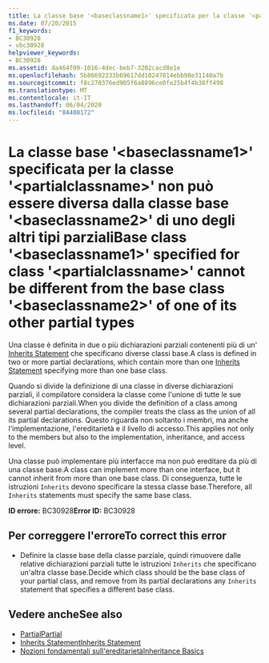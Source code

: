 ```yaml
---
title: La classe base '<baseclassname1>' specificata per la classe '<partialclassname>' non può essere diversa dalla classe base '<baseclassname2>' di uno degli altri tipi parziali
ms.date: 07/20/2015
f1_keywords:
- BC30928
- vbc30928
helpviewer_keywords:
- BC30928
ms.assetid: da464f09-1016-4dec-beb7-3202cacd8e1e
ms.openlocfilehash: 5b86692333b69617dd10247814ebb98e31140a7b
ms.sourcegitcommit: f8c270376ed905f6a8896ce0fe25b4f4b38ff498
ms.translationtype: MT
ms.contentlocale: it-IT
ms.lasthandoff: 06/04/2020
ms.locfileid: "84408172"
---
```

# <a name="base-class-baseclassname1-specified-for-class-partialclassname-cannot-be-different-from-the-base-class-baseclassname2-of-one-of-its-other-partial-types"></a><span data-ttu-id="62ac8-102">La classe base '\<baseclassname1>' specificata per la classe '\<partialclassname>' non può essere diversa dalla classe base '\<baseclassname2>' di uno degli altri tipi parziali</span><span class="sxs-lookup"><span data-stu-id="62ac8-102">Base class '\<baseclassname1>' specified for class '\<partialclassname>' cannot be different from the base class '\<baseclassname2>' of one of its other partial types</span></span>
<span data-ttu-id="62ac8-103">Una classe è definita in due o più dichiarazioni parziali contenenti più di un' [Inherits Statement](../language-reference/statements/inherits-statement.md) che specificano diverse classi base.</span><span class="sxs-lookup"><span data-stu-id="62ac8-103">A class is defined in two or more partial declarations, which contain more than one [Inherits Statement](../language-reference/statements/inherits-statement.md) specifying more than one base class.</span></span>  
  
 <span data-ttu-id="62ac8-104">Quando si divide la definizione di una classe in diverse dichiarazioni parziali, il compilatore considera la classe come l'unione di tutte le sue dichiarazioni parziali.</span><span class="sxs-lookup"><span data-stu-id="62ac8-104">When you divide the definition of a class among several partial declarations, the compiler treats the class as the union of all its partial declarations.</span></span> <span data-ttu-id="62ac8-105">Questo riguarda non soltanto i membri, ma anche l'implementazione, l'ereditarietà e il livello di accesso.</span><span class="sxs-lookup"><span data-stu-id="62ac8-105">This applies not only to the members but also to the implementation, inheritance, and access level.</span></span>  
  
 <span data-ttu-id="62ac8-106">Una classe può implementare più interfacce ma non può ereditare da più di una classe base.</span><span class="sxs-lookup"><span data-stu-id="62ac8-106">A class can implement more than one interface, but it cannot inherit from more than one base class.</span></span> <span data-ttu-id="62ac8-107">Di conseguenza, tutte le istruzioni `Inherits` devono specificare la stessa classe base.</span><span class="sxs-lookup"><span data-stu-id="62ac8-107">Therefore, all `Inherits` statements must specify the same base class.</span></span>  
  
 <span data-ttu-id="62ac8-108">**ID errore:** BC30928</span><span class="sxs-lookup"><span data-stu-id="62ac8-108">**Error ID:** BC30928</span></span>  
  
## <a name="to-correct-this-error"></a><span data-ttu-id="62ac8-109">Per correggere l'errore</span><span class="sxs-lookup"><span data-stu-id="62ac8-109">To correct this error</span></span>  
  
- <span data-ttu-id="62ac8-110">Definire la classe base della classe parziale, quindi rimuovere dalle relative dichiarazioni parziali tutte le istruzioni `Inherits` che specificano un'altra classe base.</span><span class="sxs-lookup"><span data-stu-id="62ac8-110">Decide which class should be the base class of your partial class, and remove from its partial declarations any `Inherits` statement that specifies a different base class.</span></span>  
  
## <a name="see-also"></a><span data-ttu-id="62ac8-111">Vedere anche</span><span class="sxs-lookup"><span data-stu-id="62ac8-111">See also</span></span>

- [<span data-ttu-id="62ac8-112">Partial</span><span class="sxs-lookup"><span data-stu-id="62ac8-112">Partial</span></span>](../language-reference/modifiers/partial.md)
- [<span data-ttu-id="62ac8-113">Inherits Statement</span><span class="sxs-lookup"><span data-stu-id="62ac8-113">Inherits Statement</span></span>](../language-reference/statements/inherits-statement.md)
- [<span data-ttu-id="62ac8-114">Nozioni fondamentali sull'ereditarietà</span><span class="sxs-lookup"><span data-stu-id="62ac8-114">Inheritance Basics</span></span>](../programming-guide/language-features/objects-and-classes/inheritance-basics.md)
